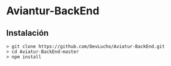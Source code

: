 # Aviantur-BackEnd

## Instalación
```
> git clone https://github.com/DevLucho/Aviatur-BackEnd.git
> cd Aviatur-BackEnd-master
> npm install
```